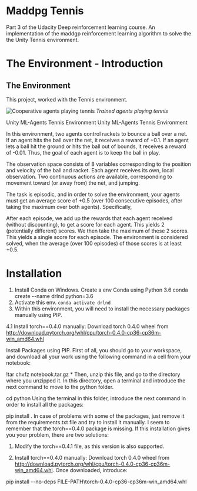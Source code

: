 # Maddpg Tennis
Part 3 of the Udacity Deep reinforcement learning course. An implementation of the maddgp reinforcement learning algorithm to solve the the Unity Tennis environment.



# The Environment - Introduction

## The Environment
This project, worked with the Tennis environment.

![Cooperative agents playing tennis](MaddpgPong.gif)
*Trained agents playing tennis*

Unity ML-Agents Tennis Environment
Unity ML-Agents Tennis Environment

In this environment, two agents control rackets to bounce a ball over a net. If an agent hits the ball over the net, it receives a reward of +0.1. If an agent lets a ball hit the ground or hits the ball out of bounds, it receives a reward of -0.01. Thus, the goal of each agent is to keep the ball in play.

The observation space consists of 8 variables corresponding to the position and velocity of the ball and racket. Each agent receives its own, local observation. Two continuous actions are available, corresponding to movement toward (or away from) the net, and jumping.

The task is episodic, and in order to solve the environment, your agents must get an average score of +0.5 (over 100 consecutive episodes, after taking the maximum over both agents). Specifically,

After each episode, we add up the rewards that each agent received (without discounting), to get a score for each agent. This yields 2 (potentially different) scores. We then take the maximum of these 2 scores.
This yields a single score for each episode.
The environment is considered solved, when the average (over 100 episodes) of those scores is at least +0.5.

# Installation



1. Install Conda on Windows.
Create a env Conda using Python 3.6
conda create --name drlnd python=3.6 
3. Activate this env. `conda activate drlnd`
4. Within this environment, you will need to install the necessary packages manually using PIP.

4.1 Install torch==0.4.0 manually: Download torch 0.4.0 wheel from http://download.pytorch.org/whl/cpu/torch-0.4.0-cp36-cp36m-win_amd64.whl

Install Packages using PIP. First of all, you should go to your workspace, and download all your work using the following command in a cell from your notebook:
 

!tar chvfz notebook.tar.gz *
Then, unzip this file, and go to the directory where you unzipped it. In this directory, open a terminal and introduce the next command to move to the python folder.

cd python
Using the terminal in this folder, introduce the next command in order to install all the packages:

pip install .
In case of problems with some of the packages, just remove it from the requirements.txt file and try to install it manually. I seem to remember that the torch==0.4.0 package is missing. If this installation gives you your problem, there are two solutions:

1) Modify the torch==0.4.1 file, as this version is also supported.

2) Install torch==0.4.0 manually: Download torch 0.4.0 wheel from http://download.pytorch.org/whl/cpu/torch-0.4.0-cp36-cp36m-win_amd64.whl. Once downloaded, introduce:

pip install --no-deps FILE-PATH\torch-0.4.0-cp36-cp36m-win_amd64.whl